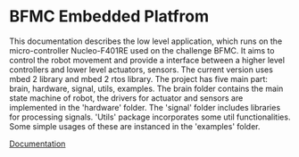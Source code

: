 BFMC Embedded Platfrom
=======================

This documentation describes the low level application, which runs on the micro-controller Nucleo-F401RE used on the challenge BFMC. It aims to control the robot movement 
and provide a interface between a higher level controllers and lower level actuators, sensors. The current version uses mbed 2 library and mbed 2 rtos library.
The project has five main part: brain, hardware, signal, utils, examples. The brain folder contains the main state machine of robot, the drivers for actuator and sensors
are implemented in the 'hardware' folder. The 'signal' folder  includes libraries for processing signals. 'Utils' package incorporates some util functionalities. 
Some simple usages of these are instanced in the 'examples' folder. 

[Documentation](https://bfmcembeddedplatform.readthedocs.io/en/stable/) 